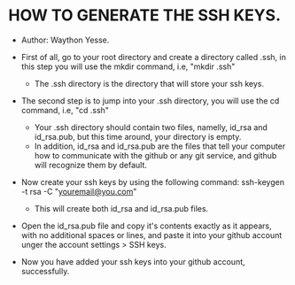 # HOW TO GENERATE THE SSH KEYS.
* Author: Waython Yesse.

* First of  all, go to your root directory and create a directory called .ssh, in this step you will use the mkdir command, i.e, "mkdir .ssh"
   * The .ssh directory is the directory that will store your ssh keys.

* The second step is to jump into your .ssh directory, you will use the cd command, i.e, "cd .ssh"
   * Your .ssh directory should contain two files, namelly, id_rsa and id_rsa.pub, but this time around, your directory is empty.
   * In addition, id_rsa and id_rsa.pub are the files that tell your computer how to communicate with the github or any git service, and github will recognize them by default.

* Now create your ssh keys by using the following command: ssh-keygen -t rsa -C "youremail@you.com"
   * This will create both id_rsa and id_rsa.pub files.

* Open the id_rsa.pub file and copy it's contents exactly as it appears, with no additional spaces or lines, and paste it into your github account unger the account settings > SSH keys.

* Now you have added your ssh keys into your github account, successfully.
